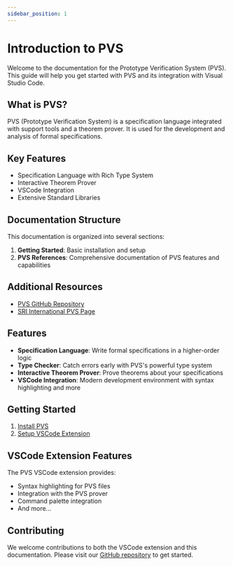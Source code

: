 ```yaml
---
sidebar_position: 1
---
```


# Introduction to PVS

Welcome to the documentation for the Prototype Verification System (PVS). This guide will help you get started with PVS and its integration with Visual Studio Code.

## What is PVS?

PVS (Prototype Verification System) is a specification language integrated with support tools and a theorem prover. It is used for the development and analysis of formal specifications.

## Key Features

- Specification Language with Rich Type System
- Interactive Theorem Prover
- VSCode Integration
- Extensive Standard Libraries

## Documentation Structure

This documentation is organized into several sections:

1. **Getting Started**: Basic installation and setup
2. **PVS References**: Comprehensive documentation of PVS features and capabilities

## Additional Resources

- [PVS GitHub Repository](https://github.com/SRI-CSL/PVS)
- [SRI International PVS Page](http://pvs.csl.sri.com/)

## Features

- **Specification Language**: Write formal specifications in a higher-order logic
- **Type Checker**: Catch errors early with PVS's powerful type system
- **Interactive Theorem Prover**: Prove theorems about your specifications
- **VSCode Integration**: Modern development environment with syntax highlighting and more

## Getting Started

1. [Install PVS](./installation)
2. [Setup VSCode Extension](./vscode-setup)

## VSCode Extension Features

The PVS VSCode extension provides:

- Syntax highlighting for PVS files
- Integration with the PVS prover
- Command palette integration
- And more...

## Contributing

We welcome contributions to both the VSCode extension and this documentation. Please visit our [GitHub repository](https://github.com/karthiknukala/pvs-vscode) to get started.
